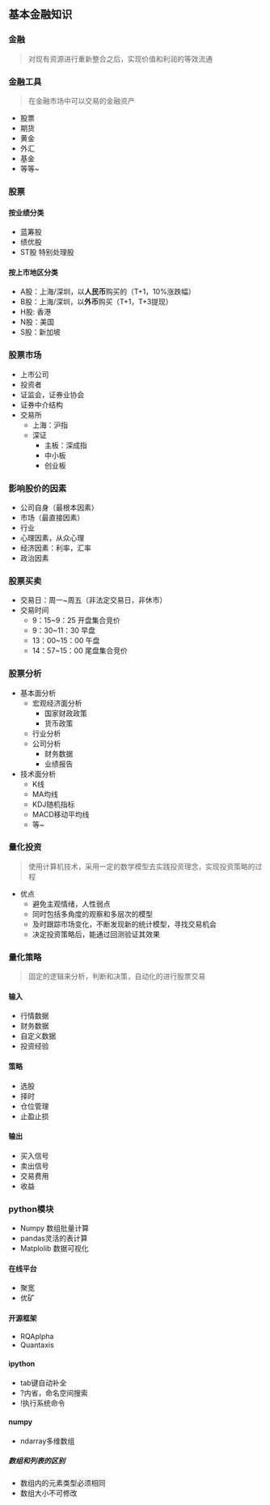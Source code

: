 
## 基本金融知识

### 金融
> 对现有资源进行重新整合之后，实现价值和利润的等效流通

### 金融工具
> 在金融市场中可以交易的金融资产

* 股票
* 期货
* 黄金
* 外汇
* 基金
* 等等~


### 股票

#### 按业绩分类
* 蓝筹股
* 绩优股
* ST股 特别处理股

#### 按上市地区分类
* A股：上海/深圳，以**人民币**购买的（T+1，10%涨跌幅）
* B股：上海/深圳，以**外币**购买（T+1，T+3提现）
* H股: 香港
* N股：美国
* S股：新加坡

### 股票市场
* 上市公司
* 投资者
* 证监会，证券业协会
* 证券中介结构
* 交易所
    * 上海：沪指
    * 深证
        * 主板：深成指
        * 中小板
        * 创业板

### 影响股价的因素
* 公司自身（最根本因素）
* 市场（最直接因素）
* 行业
* 心理因素，从众心理
* 经济因素：利率，汇率
* 政治因素

### 股票买卖
* 交易日：周一~周五（非法定交易日，非休市）
* 交易时间
    * 9：15~9：25 开盘集合竞价
    * 9：30~11：30 早盘
    * 13：00~15：00 午盘
    * 14：57~15：00 尾盘集合竞价

### 股票分析
* 基本面分析
    * 宏观经济面分析
        * 国家财政政策
        * 货币政策
    * 行业分析
    * 公司分析
        * 财务数据
        * 业绩报告
* 技术面分析
    * K线
    * MA均线
    * KDJ随机指标
    * MACD移动平均线
    * 等~

### 量化投资
> 使用计算机技术，采用一定的数学模型去实践投资理念，实现投资策略的过程

* 优点
    * 避免主观情绪，人性弱点
    * 同时包括多角度的观察和多层次的模型
    * 及时跟踪市场变化，不断发现新的统计模型，寻找交易机会
    * 决定投资策略后，能通过回测验证其效果

### 量化策略
> 固定的逻辑来分析，判断和决策，自动化的进行股票交易

#### 输入
* 行情数据
* 财务数据
* 自定义数据
* 投资经验

#### 策略
* 选股
* 择时
* 仓位管理
* 止盈止损

#### 输出
* 买入信号
* 卖出信号
* 交易费用
* 收益



### python模块
* Numpy 数组批量计算
* pandas灵活的表计算
* Matplolib 数据可视化


#### 在线平台
* 聚宽
* 优矿

#### 开源框架
* RQAplpha
* Quantaxis


#### ipython
* tab键自动补全
* ?内省，命名空间搜索
* !执行系统命令

#### numpy
* ndarray多维数组

##### 数组和列表的区别
* 数组内的元素类型必须相同
* 数组大小不可修改

